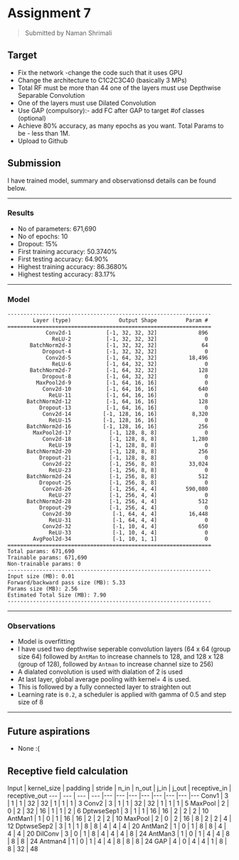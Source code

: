 #  Assignment 7

> Submitted by Naman Shrimali

## Target
* Fix the network -change the code such that it uses GPU
* Change the architecture to C1C2C3C40 (basically 3 MPs)
* Total RF must be more than 44 one of the layers must use Depthwise Separable Convolution
* One of the layers must use Dilated Convolution
* Use GAP (compulsory):- add FC after GAP to target #of classes (optional)
* Achieve 80% accuracy, as many epochs as you want. Total Params to be - less than 1M.
* Upload to Github

## Submission
I have trained model, summary and observationsd details can be found below.

---

### Results
* No of parameters: 671,690
* No of epochs: 10
* Dropout: 15%
* First training accuracy: 50.3740%
* First testing accuracy: 64.90%
* Highest training accuracy: 86.3680%
* Highest testing accuracy: 83.17%

---
### Model


```
----------------------------------------------------------------
        Layer (type)               Output Shape         Param #
================================================================
            Conv2d-1           [-1, 32, 32, 32]             896
              ReLU-2           [-1, 32, 32, 32]               0
       BatchNorm2d-3           [-1, 32, 32, 32]              64
           Dropout-4           [-1, 32, 32, 32]               0
            Conv2d-5           [-1, 64, 32, 32]          18,496
              ReLU-6           [-1, 64, 32, 32]               0
       BatchNorm2d-7           [-1, 64, 32, 32]             128
           Dropout-8           [-1, 64, 32, 32]               0
         MaxPool2d-9           [-1, 64, 16, 16]               0
           Conv2d-10           [-1, 64, 16, 16]             640
             ReLU-11           [-1, 64, 16, 16]               0
      BatchNorm2d-12           [-1, 64, 16, 16]             128
          Dropout-13           [-1, 64, 16, 16]               0
           Conv2d-14          [-1, 128, 16, 16]           8,320
             ReLU-15          [-1, 128, 16, 16]               0
      BatchNorm2d-16          [-1, 128, 16, 16]             256
        MaxPool2d-17            [-1, 128, 8, 8]               0
           Conv2d-18            [-1, 128, 8, 8]           1,280
             ReLU-19            [-1, 128, 8, 8]               0
      BatchNorm2d-20            [-1, 128, 8, 8]             256
          Dropout-21            [-1, 128, 8, 8]               0
           Conv2d-22            [-1, 256, 8, 8]          33,024
             ReLU-23            [-1, 256, 8, 8]               0
      BatchNorm2d-24            [-1, 256, 8, 8]             512
          Dropout-25            [-1, 256, 8, 8]               0
           Conv2d-26            [-1, 256, 4, 4]         590,080
             ReLU-27            [-1, 256, 4, 4]               0
      BatchNorm2d-28            [-1, 256, 4, 4]             512
          Dropout-29            [-1, 256, 4, 4]               0
           Conv2d-30             [-1, 64, 4, 4]          16,448
             ReLU-31             [-1, 64, 4, 4]               0
           Conv2d-32             [-1, 10, 4, 4]             650
             ReLU-33             [-1, 10, 4, 4]               0
        AvgPool2d-34             [-1, 10, 1, 1]               0
================================================================
Total params: 671,690
Trainable params: 671,690
Non-trainable params: 0
----------------------------------------------------------------
Input size (MB): 0.01
Forward/backward pass size (MB): 5.33
Params size (MB): 2.56
Estimated Total Size (MB): 7.90
----------------------------------------------------------------
```
---
### Observations
* Model is overfitting
* I have used two depthwise seperable convolution layers (64 x 64 (group size 64) followed by `AntMan` to increase channels to 128, and 128 x 128 (group of 128), followed by `Antman` to increase channel size to 256)
* A dialated convolution is used with dialation of 2 is used
* At last layer, global average pooling with kernel= 4 is used.
* This is followed by a fully connected layer to straighten out
* Learning rate is `0.2`, a scheduler is applied with gamma of 0.5 and step size of 8
---
## Future aspirations
* None :(
## Receptive field calculation
Input | kernel_size | padding | stride | n_in | n_out | j_in | j_out | receptive_in | receptive_out
--- | --- | --- | --- |--- |--- |--- |--- |--- |--- |--- |---
Conv1 | 3 | 1 | 1 | 32 | 32 |  1 | 1 | 1 | 3
Conv2 | 3 | 1 | 1 | 32 | 32 | 1 | 1 | 1 | 5
MaxPool | 2 | 0 | 2 | 32 | 16 | 1 | 1 | 2 | 6
DptwseSep1 | 3 | 1 | 1 | 16 | 16 | 2 | 2 | 2 | 10
AntMan1 | 1 | 0 | 1 | 16 | 16 | 2 | 2 | 2 | 10
MaxPool | 2 | 0 | 2 | 16 | 8 | 2 | 2 | 4 | 12
DptwseSep2 | 3 | 1 | 1 | 8 | 8 | 4 | 4 | 4 | 20
AntMan2 | 1 | 0 | 1 | 8 | 8 | 4 | 4 | 4 | 20
DilConv | 3 | 0 | 1 | 8 | 4 | 4 | 4 | 8 | 24
AntMan3 | 1 | 0 | 1 | 4 | 4 | 8 | 8 | 8 | 24
Antman4 | 1 | 0 | 1 | 4 | 4 | 8 | 8 | 8 | 24
GAP | 4 | 0 | 4 | 4 | 1 | 8 | 8 | 32 | 48

